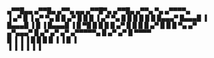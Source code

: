  ▄▀▀█▄▄   ▄▀▀█▄   ▄▀▀▄ ▄▄   ▄▀▀█▀▄    ▄▀▀█▄   ▄▀▀▄ ▀▄  ▄▀▀▀▀▄  
▐ ▄▀   █ ▐ ▄▀ ▀▄ █  █   ▄▀ █   █  █  ▐ ▄▀ ▀▄ █  █ █ █ █      █ 
  █▄▄▄▀    █▄▄▄█ ▐  █▄▄▄█  ▐   █  ▐    █▄▄▄█ ▐  █  ▀█ █      █ 
  █   █   ▄▀   █    █   █      █      ▄▀   █   █   █  ▀▄    ▄▀ 
 ▄▀▄▄▄▀  █   ▄▀    ▄▀  ▄▀   ▄▀▀▀▀▀▄  █   ▄▀  ▄▀   █     ▀▀▀▀   
█    ▐   ▐   ▐    █   █    █       █ ▐   ▐   █    ▐            
▐                 ▐   ▐    ▐       ▐         ▐                 
